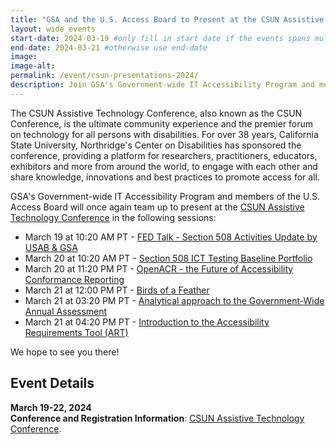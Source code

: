 ```yaml
---
title: "GSA and the U.S. Access Board to Present at the CSUN Assistive Technology Conference"
layout: wide_events
start-date: 2024-03-19 #only fill in start date if the events spans multiple days
end-date: 2024-03-21 #otherwise use end-date
image:
image-alt: 
permalink: /event/csun-presentations-2024/
description: Join GSA's Government-wide IT Accessibility Program and members of the U.S. Access Board in Anaheim, California at the CSUN Assistive Technology Conference, March 19-22. Members of the GSA and Access Board will present five sessions during the four-day conference. We hope to see you there! 
---
```

The CSUN Assistive Technology Conference, also known as the CSUN Conference, is the ultimate community experience and the premier forum on technology for all persons with disabilities. For over 38 years, California State University, Northridge's Center on Disabilities has sponsored the conference, providing a platform for researchers, practitioners, educators, exhibitors and more from around the world, to engage with each other and share knowledge, innovations and best practices to promote access for all.

GSA's Government-wide IT Accessibility Program and members of the U.S. Access Board will once again team up to present at the [CSUN Assistive Technology Conference](https://www.csun.edu/cod/conference/sessions/) in the following sessions:

* March 19 at 10:20 AM PT - <a href="https://www.csun.edu/cod/conference/sessions/index.php/public/presentations/view/1823" target="_blank">FED Talk - Section 508 Activities Update by USAB & GSA</a>
* March 20 at 10:20 AM PT - <a href="https://www.csun.edu/cod/conference/sessions/index.php/public/presentations/view/1712" target="_blank">Section 508 ICT Testing Baseline Portfolio</a>
* March 20 at 11:20 PM PT - <a href="https://www.csun.edu/cod/conference/sessions/index.php/public/presentations/view/1769" target="_blank">OpenACR - the Future of Accessibility Conformance Reporting</a>
* March 21 at 12:00 PM PT - <a href="https://www.csun.edu/cod/conference/sessions/2024/index.php/public/website_pages/view/64" target="_blank">Birds of a Feather</a>
* March 21 at 03:20 PM PT - <a href="https://www.csun.edu/cod/conference/sessions/index.php/public/presentations/view/1768" target="_blank">Analytical approach to the Government-Wide Annual Assessment</a>
* March 21 at 04:20 PM PT - <a href="https://www.csun.edu/cod/conference/sessions/index.php/public/presentations/view/1783" target="_blank">Introduction to the Accessibility Requirements Tool (ART)</a>

We hope to see you there!  

## Event Details
**March 19-22, 2024**  
**Conference and Registration Information**: <a href="https://www.csun.edu/cod/conference/sessions/" target="_blank">CSUN Assistive Technology Conference</a>.